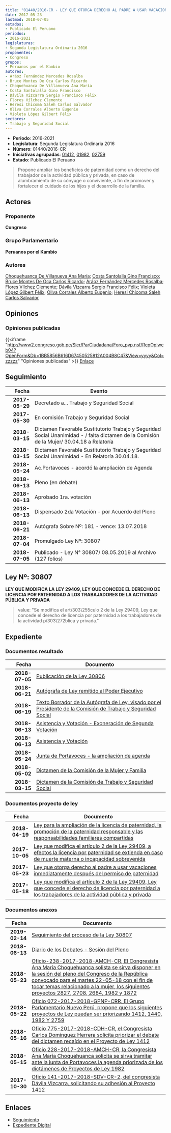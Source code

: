 ```yaml
---
title: "01440/2016-CR - LEY QUE OTORGA DERECHO AL PADRE A USAR VACACIONES INMEDIATAMENTE DESPUÉS DEL PERMISO DE PATERNIDAD"
date: 2017-05-23
lastmod: 2018-07-05
estados:
- Publicado El Peruano
periodos:
- 2016-2021
legislaturas:
- Segunda Legislatura Ordinaria 2016
proponentes:
- Congreso
grupos:
- Peruanos por el Kambio
autores:
- Aráoz Fernández Mercedes Rosalba
- Bruce Montes De Oca Carlos Ricardo
- Choquehuanca De Villanueva Ana María
- Costa Santolalla Gino Francisco
- Dávila Vizcarra Sergio Francisco Félix
- Flores Vílchez Clemente
- Heresi Chicoma Saleh Carlos Salvador
- Oliva Corrales Alberto Eugenio
- Violeta López Gilbert Félix
sectores:
- Trabajo y Seguridad Social
---
```

- **Periodo**: 2016-2021
- **Legislatura**: Segunda Legislatura Ordinaria 2016
- **Número**: 01440/2016-CR
- **Iniciativas agrupadas**: [01412](../../01400/01412), [01982](../../01900/01982), [02759](../../02700/02759)
- **Estado**: Publicado El Peruano

> Propone ampliar los beneficios de paternidad como un derecho del trabajador de la actividad pública y privada, en caso de alumbramiento de su cónyuge o conviviente, a fin de promover y fortalecer el cuidado de los hijos y el desarrollo de la familia.


## Actores

### Proponente

**Congreso**

### Grupo Parlamentario

**Peruanos por el Kambio**

### Autores

[Choquehuanca De Villanueva Ana María](mailto:mailto:achoquehuanca@congreso.gob.pe); [Costa Santolalla Gino Francisco](mailto:mailto:gcosta@congreso.gob.pe); [Bruce Montes De Oca Carlos Ricardo](mailto:mailto:cbruce@congreso.gob.pe); [Aráoz Fernández Mercedes Rosalba](mailto:mailto:maraoz@congreso.gob.pe); [Flores Vílchez Clemente](mailto:mailto:cflores@congreso.gob.pe); [Dávila Vizcarra Sergio Francisco Félix](mailto:mailto:sdavila@congreso.gob.pe); [Violeta López Gilbert Félix](mailto:mailto:gvioleta@congreso.gob.pe); [Oliva Corrales Alberto Eugenio](mailto:mailto:aoliva@congreso.gob.pe); [Heresi Chicoma Saleh Carlos Salvador](mailto:mailto:sheresi@congreso.gob.pe)

## Opiniones

### Opiniones publicadas

{{<iframe "http://www2.congreso.gob.pe/Sicr/ParCiudadana/Foro_pvp.nsf/RepOpiweb04?OpenForm&Db=1BB5856B616D67450525812A004B8C47&View=yyyy&Col=zzzzz" "Opiniones publicadas" >}}
[Enlace](http://www2.congreso.gob.pe/Sicr/ParCiudadana/Foro_pvp.nsf/RepOpiweb04?OpenForm&Db=1BB5856B616D67450525812A004B8C47&View=yyyy&Col=zzzzz)


## Seguimiento

| Fecha | Evento |
|------:|--------|
| **2017-05-29** | Decretado a... Trabajo y Seguridad Social |
| **2017-05-30** | En comisión Trabajo y Seguridad Social |
| **2018-03-15** | Dictamen Favorable Sustitutorio Trabajo y Seguridad Social Unanimidad - / falta dictamen de la Comisión de la Mujer/ 30.04.18 a Relatoría |
| **2018-03-15** | Dictamen Favorable Sustitutorio Trabajo y Seguridad Social Unanimidad - En Relatoría 30.04.18. |
| **2018-05-24** | Ac.Portavoces - acordó la ampliación de Agenda |
| **2018-06-13** | Pleno (en debate) |
| **2018-06-13** | Aprobado 1ra. votación |
| **2018-06-13** | Dispensado 2da Votación - por Acuerdo del Pleno |
| **2018-06-21** | Autógrafa Sobre Nº: 181 - vence: 13.07.2018 |
| **2018-07-04** | Promulgado Ley Nº: 30807 |
| **2018-07-05** | Publicado - Ley N° 30807/ 08.05.2019 al Archivo (127 folios) |

## Ley Nº: 30807

**LEY QUE MODIFICA LA LEY 29409, LEY QUE CONCEDE EL DERECHO DE LICENCIA POR PATERNIDAD A LOS TRABAJADORES DE LA ACTIVIDAD PÚBLICA Y PRIVADA**

> value: "Se modifica el art\303\255culo 2 de la Ley 29409, Ley que concede el derecho de licencia por paternidad a los trabajadores de la actividad p\303\272blica y privada."


## Expediente

### Documentos resultado

| Fecha | Documento |
|------:|-----------|
| **2018-07-05** | [Publicación de la Ley 30806](http://www.leyes.congreso.gob.pe/Documentos/2016_2021/ADLP/Normas_Legales/30807-LEY.pdf) |
| **2018-06-21** | [Autógrafa de Ley remitido al Poder Ejecutivo](http://www.leyes.congreso.gob.pe/Documentos/2016_2021/Autografas/Ley_y_de_Resolucion_Legislativa/AU0141220180621.pdf) |
| **2018-06-19** | [Texto Borrador de la Autógrafa de Ley, visado por el Presidente de la Comisión de Trabajo y Seguridad Social](http://www.leyes.congreso.gob.pe/Documentos/2016_2021/Texto_Borrador_de_Autografa/BAU01412_20180619.pdf) |
| **2018-06-13** | [Asistencia y Votación - Exoneración de Segunda Votación](http://www.leyes.congreso.gob.pe/Documentos/2016_2021/Asistencia_y_Votacion/Proyectos_de_Ley/Exoneracion_de_Segunda_Votacion/AVESV01412_20180613.pdf) |
| **2018-06-13** | [Asistencia y Votación](http://www.leyes.congreso.gob.pe/Documentos/2016_2021/Asistencia_y_Votacion/Proyectos_de_Ley/AV01412_20180613.pdf) |
| **2018-05-24** | [Junta de Portavoces - la ampliación de agenda](http://www.leyes.congreso.gob.pe/Documentos/2016_2021/Acuerdos/Junta_Portavoces/AJP0141220180524.pdf) |
| **2018-05-02** | [Dictamen de la Comisión de la Mujer y Familia](http://www.leyes.congreso.gob.pe/Documentos/2016_2021/Dictamenes/Proyectos_de_Ley/01412DC16MAY20180502.pdf) |
| **2018-03-15** | [Dictamen de la Comisión de Trabajo y Seguridad Social](http://www.leyes.congreso.gob.pe/Documentos/2016_2021/Dictamenes/Proyectos_de_Ley/01412DC22MAY_20180315.pdf) |

### Documentos proyecto de ley

| Fecha | Documento |
|------:|-----------|
| **2018-04-19** | [Ley para la ampliación de la licencia de paternidad, la promoción de la paternidad responsable y las responsabilidades familiares compartidas](http://www.leyes.congreso.gob.pe/Documentos/2016_2021/Proyectos_de_Ley_y_de_Resoluciones_Legislativas/PL0275920180419.pdf) |
| **2017-10-05** | [Ley que modifica el artículo 2 de la Ley 29409, a efectos la licencia por paternidad se extienda en caso de muerte materna o incapacidad sobrevenida](http://www.leyes.congreso.gob.pe/Documentos/2016_2021/Proyectos_de_Ley_y_de_Resoluciones_Legislativas/PL0198220171005.pdf) |
| **2017-05-23** | [Ley que otorga derecho al padre a usar vacaciones inmediatamente después del permiso de paternidad](http://www.leyes.congreso.gob.pe/Documentos/2016_2021/Proyectos_de_Ley_y_de_Resoluciones_Legislativas/PL0144020170523.PDF) |
| **2017-05-18** | [Ley que modifica el artículo 2 de la Ley 29409, Ley que concede el derecho de licencia por paternidad a los trabajadores de la actividad pública y privada](http://www.leyes.congreso.gob.pe/Documentos/2016_2021/Proyectos_de_Ley_y_de_Resoluciones_Legislativas/PL0141220170518.pdf) |

### Documentos anexos

| Fecha | Documento |
|------:|-----------|
| **2019-02-14** | [Seguimiento del proceso de la Ley 30807](http://www.leyes.congreso.gob.pe/Documentos/2016_2021/Seguimiento_de_Proyectos_de_Ley/01412PL20190214.pdf) |
| **2018-06-13** | [Diario de los Debates - Sesión del Pleno](http://www.leyes.congreso.gob.pe/Documentos/2016_2021/ADLP/Diario_Debates/30807-TDD.pdf) |
| **2018-05-23** | [Oficio-238-2017-2018-AMCH-CR, El Congresista Ana María Choquehuanca solista se sirva disponer en la sesión del pleno del Congreso de la República convocado para el martes 22-05-18 con el fin de tocar temas relacionado a la mujer, los siguientes proyectos 2827, 2708, 2684, 1982 y 1872](http://www.leyes.congreso.gob.pe/Documentos/2016_2021/Oficios/Congresistas/OFICIO-238-2017-2018-AMCH-CR.pdf) |
| **2018-05-22** | [Oficio 072-2017-2018-GPNP-CRR, El Grupo Parlamentario Nuevo Perú, propone que los siguientes proyectos de Ley puedan ser priorizando 1412, 1440, 1982 Y 2759](http://www.leyes.congreso.gob.pe/Documentos/2016_2021/Oficios/Congresistas/OFICIO-072-2017-2018-GPNP-CR.pdf) |
| **2018-05-16** | [Oficio 775-2017-2018-CDH-CR, el Congresista Carlos Domínguez Herrera solicita priorizar el debate del dictamen recaído en el Proyecto de Ley 1412](http://www.leyes.congreso.gob.pe/Documentos/2016_2021/Oficios/Congresistas/OFICIO-775-2017-2018-CDH-CR.pdf) |
| **2018-05-15** | [Oficio 228-2017-2018-AMCH-CR, la Congresista Ana María Choquehuanca solicita se sirva tramitar ante la junta de Portavoces la agenda priorizada de los dictámenes de Proyectos de Ley 1982](http://www.leyes.congreso.gob.pe/Documentos/2016_2021/Oficios/Congresistas/OFICIO-228-2017-2018-MCH-CR.pdf) |
| **2017-10-30** | [Oficio 141-2017-2018-SDV-CR-2, del congresista Dávila Vizcarra, solicitando su adhesión al Proyecto 1412](http://www.leyes.congreso.gob.pe/Documentos/2016_2021/Adhesiones/Proyectos_de_Ley/OFICIO-141-2017-2018-SDV-CR-2.pdf) |

## Enlaces

- [Seguimiento](http://www2.congreso.gob.pe/Sicr/TraDocEstProc/CLProLey2016.nsf/f7fff46988ca05b1052578e100829cc7/69638753b6cc1ae6052581290082c3c1?OpenDocument)
- [Expediente Digital](http://www2.congreso.gob.pe/Sicr/TraDocEstProc/Expvirt_2011.nsf/visbusqptramdoc1621/01440?opendocument)

